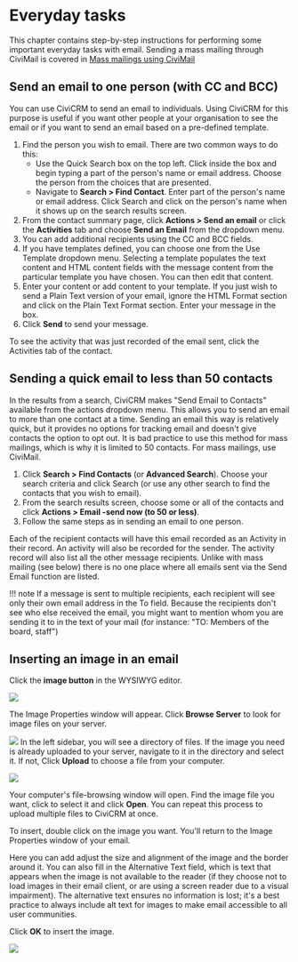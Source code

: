 # Everyday tasks

This chapter contains step-by-step instructions for performing some important
everyday tasks with email. Sending a mass mailing through CiviMail is covered
in [Mass mailings using CiviMail](mass-mailings-using-civimail.md)

## Send an email to one person (with CC and BCC)

You can use CiviCRM to send an email to individuals. Using CiviCRM for
this purpose is useful if you want other people at your organisation to
see the email or if you want to send an email based on a pre-defined
template.

1.  Find the person you wish to email. There are two common ways to do
    this:
    -   Use the Quick Search box on the top left. Click inside the box
        and begin typing a part of the person's name or email address.
        Choose the person from the choices that are presented.
    -   Navigate to **Search > Find Contact**. Enter part of the
        person's name or email address. Click Search and click on the
        person's name when it shows up on the search results screen.
2.  From the contact summary page, click **Actions > Send an email** or
    click the **Activities** tab and choose **Send an Email** from the
    dropdown menu.
3.  You can add additional recipients using the CC and BCC fields.
4.  If you have templates defined, you can choose one from the Use
    Template dropdown menu. Selecting a template populates the text
    content and HTML content fields with the message content from the
    particular template you have chosen. You can then edit that
    content.
5.  Enter your content or add content to your template. If you just wish
    to send a Plain Text version of your email, ignore the HTML Format
    section and click on the Plain Text Format section. Enter your
    message in the box.
6.  Click **Send** to send your message.

To see the activity that was just recorded of the email sent, click the
Activities tab of the contact.

## Sending a quick email to less than 50 contacts

In the results from a search, CiviCRM makes "Send Email to Contacts"
available from the actions dropdown menu. This allows you to send an
email to more than one contact at a time. Sending an email this way is
relatively quick, but it provides no options for tracking email and
doesn't give contacts the option to opt out. It is bad practice to use
this method for mass mailings, which is why it is limited to 50
contacts. For mass mailings, use CiviMail.

1.  Click **Search > Find Contacts** (or **Advanced
    Search**). Choose your search criteria and click Search (or use
    any other search to find the contacts that you wish to email).
2.  From the search results screen, choose some or all of the contacts
    and click **Actions > Email -send now (to 50 or less)**.
3.  Follow the same steps as in sending an email to one person.

Each of the recipient contacts will have this email recorded as an
Activity in their record. An activity will also be recorded for the
sender. The activity record will also list all the other message
recipients. Unlike with mass mailing (see below) there is no one place
where all emails sent via the Send Email function are listed.

!!! note
    If a message is sent to multiple recipients, each recipient
    will see only their own email address in the To field. Because the
    recipients don't see who else received the email, you might want to
    mention whom you are sending it to in the text of your mail (for
    instance: "TO: Members of the board, staff")

## Inserting an image in an email

Click the **image button** in the WYSIWYG editor.

![](../img/Screen_Shot_2015-04-25_at_3.06.40_PM.png)

The Image Properties window will appear. Click **Browse Server** to look
for image files on your server.

![](../img/civimail_window_to_browse_server_2.png)
In the left sidebar, you will see a directory of files. If the image you
need is already uploaded to your server, navigate to it in the directory
and select it. If not, Click **Upload** to choose a file from your
computer.

![](../img/civimail_file_directory_3.png)

Your computer's file-browsing window will open. Find the image file you
want,
click to select it and click **Open**. You can repeat this process to
upload multiple files to CiviCRM at once.

To insert, double click on the image you want. You'll return to the
Image Properties window of your email.

Here you can add adjust the size and alignment of the image and the
border around it. You can also fill in the Alternative Text field, which
is text that appears when the image is not available to the reader (if
they choose not to load images in their email client, or are using
a[](http://en.wikipedia.org/wiki/Screen_reader "Screen reader") screen
reader due to a visual impairment). The alternative text ensures no
information is lost; it's a best practice to always include alt text for
images to make email accessible to all user communities.

Click **OK** to insert the image.

![](../img/civimail_Insert_image_6.png)
